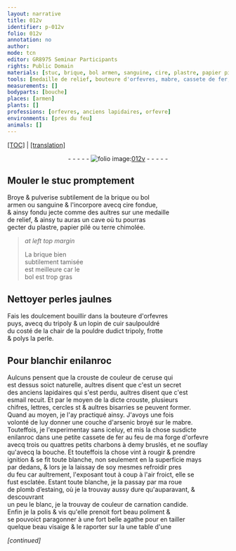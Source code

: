 ```yaml
---
layout: narrative
title: 012v
identifier: p-012v
folio: 012v
annotation: no
author:
mode: tcn
editor: GR8975 Seminar Participants
rights: Public Domain
materials: [stuc, brique, bol armen, sanguine, cire, plastre, papier pilé, terre chimolée, bol, perles, tripoly, cuir, pouldre dudict tripoly, perle, enilanroc, ceruse, esmail recuit, arsenic, mabre, fer, charbons, plomb, estaing, agathe]
tools: [medaille de relief, bouteure d'orfevres, mabre, cassete de fer, forge d'orfevre, roue de plomb]
measurements: []
bodyparts: [bouche]
places: [armen]
plants: []
professions: [orfevres, anciens lapidaires, orfevre]
environments: [pres du feu]
animals: []
---
```


 <p><a href="{{ site.baseurl }}/normalized/">[TOC]</a> | <a href="{{ site.baseurl }}/texts/p-012v_tl/" target="_blank">[translation]</a></p><div class="folio" align="center">- - - - - <a href="http://gallica.bnf.fr/ark:/12148/btv1b10500001g/f30.image" target="_blank"><img src="https://cu-mkp.github.io/2017-workshop-edition/assets/photo-icon.png" alt="folio image: " style="display:inline-block; margin-bottom:-3px;"/>012v</a> - - - - - </div>  
  

## Mouler le <span class="m">stuc</span> promptem<span class="exp">en</span>t

 
Broye & pulverise subtilem<span class="exp">ent</span> de la <span class="m">brique</span> ou <span class="m">bol<br/> <span class="pl">armen</span></span> ou <span class="m">sanguine</span> & l'incorpore avecq <span class="m">cire</span> fondue,<br/> & ainsy fondu jecte co<span class="exp">mm</span>e des aultres sur une <span class="tl">medaille<br/> de relief</span>, & ainsy tu auras un cave où tu pourras<br/> gecter du <span class="m">plastre</span>, <span class="m">papier pilé</span> ou <span class="m">terre chimolée</span>.
 
> *at left top margin*
> 
> 
>   La <span class="m">brique</span> bien<br/> subtilem<span class="exp">ent</span> tamisée<br/> est meilleure car le<br/> <span class="m">bol</span> est trop gras
 
 
  

## Nettoyer <span class="m">perles</span> jaulnes

 
Fais les doulcement bouillir dans la <span class="tl">bouteure d'<span class="pro">orfevres</span></span><br/> puys, avecq du <span class="m">tripoly</span> & un lopin de <span class="m">cuir</span> saulpouldré<br/> du costé de la chair de la <span class="m">pouldre dudict tripoly</span>, frotte<br/> & polys la <span class="m">perle</span>.
 
 
  

## Pour blanchir <span class="m">enilanroc</span>

 
Aulcuns pensent que la crouste de couleur de <span class="m">ceruse</span> qui<br/> est dessus soict naturelle, aultres disent que c'est un secret<br/> des <span class="pro">anciens lapidaires</span> qui s'est perdu, aultres disent que c'est<br/> <span class="m">esmail recuit</span>. Et par le moyen de la dicte crouste, plusieurs<br/> chifres, l<span class="exp">ett</span>res, cercles <span class="del">st</span> & aultres bisarries se peuvent former.<br/> Quand au moyen, je l'ay practiqué ainsy. J'avoys une fois<br/> volonté de luy donner une couche d'<span class="m">arsenic</span> broyé sur le <span class="tl"><span class="m">mabre</span></span>.<br/> Touteffois, je l'experimentay sans iceluy, et mis la chose susdicte<br/> <span class="m">enilanroc</span> dans une petite <span class="tl">cassete de <span class="m">fer</span></span> au feu de ma <span class="tl">forge d'<span class="pro">orfevre</span></span><br/> avecq trois ou quattres petits <span class="m">charbons</span> à demy bruslés, et ne souflay<br/> qu'avecq la <span class="bp">bouche</span>. Et touteffois la chose vint à <span class="del">rougir &</span> prendre<br/> ignition & se fit toute blanche, non seulem<span class="exp">ent</span> en la superficie mays<br/> par dedans, & lors je la laissay de soy mesmes refroidir <span class="env">pres<br/> du feu</span> car aultrem<span class="exp">ent</span>, l'exposant tout à coup à l'air froict, elle se<br/> fust esclatée. Estant toute blanche, je la passay par ma <span class="tl">roue<br/> <span class="add">de <span class="m">plomb</span></span></span> <span class="del">d’<span class="m">estaing</span></span>, où je la trouvay aussy dure qu'auparava<span class="exp">n</span>t, & descouvra<span class="exp">n</span>t<br/> un peu le blanc, je la trouvay de couleur de carnation candide.<br/> Enfin je la polis & vis qu'elle prenoit fort beau poliment &<br/> se pouvoict paragonner à une fort belle <span class="m">agathe</span> pour en tailler<br/> quelque beau visaige & le raporter sur <span class="del">la</span> une table d'une<br/> 
 
*[continued]*
 
 